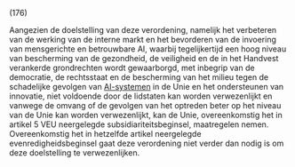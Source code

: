(176)

Aangezien de doelstelling van deze verordening, namelijk het verbeteren van de werking van de interne markt en het bevorderen van de invoering van mensgerichte en betrouwbare AI, waarbij tegelijkertijd een hoog niveau van bescherming van de gezondheid, de veiligheid en de in het Handvest verankerde grondrechten wordt gewaarborgd, met inbegrip van de democratie, de rechtsstaat en de bescherming van het milieu tegen de schadelijke gevolgen van [AI-systemen](a3.md#^ai-systeem) in de Unie en het ondersteunen van innovatie, niet voldoende door de lidstaten kan worden verwezenlijkt en vanwege de omvang of de gevolgen van het optreden beter op het niveau van de Unie kan worden verwezenlijkt, kan de Unie, overeenkomstig het in artikel 5 VEU neergelegde subsidiariteitsbeginsel, maatregelen nemen. Overeenkomstig het in hetzelfde artikel neergelegde evenredigheidsbeginsel gaat deze verordening niet verder dan nodig is om deze doelstelling te verwezenlijken.
